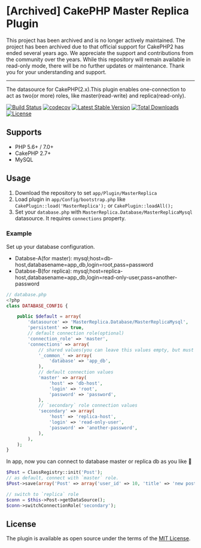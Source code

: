 
# [Archived] CakePHP Master Replica Plugin
This project has been archived and is no longer actively maintained.
The project has been archived due to that official support for CakePHP2 has ended several years ago.
We appreciate the support and contributions from the community over the years.
While this repository will remain available in read-only mode, there will be no further updates or maintenance.
Thank you for your understanding and support.

------


The datasource for CakePHP(2.x).This plugin enables one-connection to act as two(or more) roles, like master(read-write) and replica(read-only).

[![Build Status](https://travis-ci.org/Connehito/cakephp2-master-replica.svg?branch=master)](https://travis-ci.org/Connehito/cakephp2-master-replica)
[![codecov](https://codecov.io/gh/Connehito/cakephp2-master-replica/branch/master/graph/badge.svg)](https://codecov.io/gh/Connehito/cakephp2-master-replica)
[![Latest Stable Version](https://poser.pugx.org/connehito/cakephp2-master-replica/v/stable)](https://packagist.org/packages/Connehito/cakephp2-master-replica)
[![Total Downloads](https://poser.pugx.org/connehito/cakephp2-master-replica/downloads)](https://packagist.org/packages/Connehito/cakephp2-master-replica)
[![License](https://poser.pugx.org/connehito/cakephp2-master-replica/license)](https://packagist.org/packages/Connehito/cakephp2-master-replica)

## Supports

- PHP 5.6+ / 7.0+
- CakePHP 2.7+
- MySQL

## Usage

1. Download the repository to set `app/Plugin/MasterReplica`
2. Load plugin in `app/Config/bootstrap.php` like `CakePlugin::load('MasterReplica');` or `CakePlugin::loadAll();`
3. Set your `database.php` with `MasterReplica.Database/MasterReplicaMysql` datasource. It requires `connections` property.

### Example

Set up your database configuration.

- Databse-A(for master): mysql;host=db-host,databasename=app_db,login=root,pass=password
- Databse-B(for replica): mysql;host=replica-host,databasename=app_db,login=read-only-user,pass=another-password

```php
// database.php
<?php
class DATABASE_CONFIG {

	public $default = array(
		'datasource' => 'MasterReplica.Database/MasterReplicaMysql',
		'persistent' => true,
		// default connection role(optional)
		'connection_role' => 'master',
		'connections' => array(
			// shared values(you can leave this values empty, but must be declared)
			'_common_' => array(
				'database' => 'app_db',
			),
			// default connection values
			'master' => array(
				'host' => 'db-host',
				'login' => 'root',
				'password' => 'password',
			),
			// `secondary` role connection values
			'secondary' => array(
				'host' => 'replica-host',
				'login' => 'read-only-user',
				'password' => 'another-password',
			),
		),
	);
}
```

In app, now you can connect to database master or replica db as you like :tada:

```php
$Post = ClassRegistry::init('Post');
// as default, connect with `master` role.
$Post->save(array('Post' => array('user_id' => 10, 'title' => 'new post', 'content' => 'some content')));

// switch to `replica` role
$conn = $this->Post->getDataSource();
$conn->switchConnectionRole('secondary');
```

## License

The plugin is available as open source under the terms of the [MIT License](http://opensource.org/licenses/MIT).
